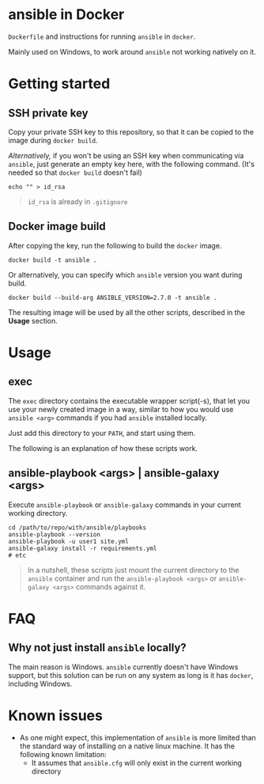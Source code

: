 # ansible in Docker

`Dockerfile` and instructions for running `ansible` in `docker`.

Mainly used on Windows, to work around `ansible` not working natively on it.

# Getting started

## SSH private key

Copy your private SSH key to this repository, so that it can be copied to the image during `docker build`.

_Alternatively,_ if you won't be using an SSH key when communicating via `ansible`,
just generate an empty key here, with the following command. 
(It's needed so that `docker build` doesn't fail)

```shell
echo "" > id_rsa
```

> `id_rsa` is already in `.gitignore`

## Docker image build

After copying the key, run the following to build the `docker` image.

```shell
docker build -t ansible .
```

Or alternatively, you can specify which `ansible` version you want during build.

```shell
docker build --build-arg ANSIBLE_VERSION=2.7.0 -t ansible .
```

The resulting image will be used by all the other scripts, described in the **Usage** section.

# Usage

## exec

The `exec` directory contains the executable wrapper script(-s),
that let you use your newly created image in a way, similar to
how you would use `ansible <arg>` commands if you had `ansible` installed locally.

Just add this directory to your `PATH`, and start using them.

The following is an explanation of how these scripts work.

## ansible-playbook &lt;args&gt; | ansible-galaxy &lt;args&gt;

Execute `ansible-playbook` or `ansible-galaxy` commands in your current working directory.
```
cd /path/to/repo/with/ansible/playbooks
ansible-playbook --version
ansible-playbook -u user1 site.yml
ansible-galaxy install -r requirements.yml
# etc
```
> In a nutshell, these scripts just mount the current directory
to the `ansible` container and run the `ansible-playbook <args>`
or `ansible-galaxy <args>` commands against it.

# FAQ
## Why not just install `ansible` locally?
The main reason is Windows. 
`ansible` currently doesn't have Windows support, but this solution 
can be run on any system as long is it has `docker`, including Windows.

# Known issues
* As one might expect, this implementation of `ansible` is more limited
than the standard way of installing on a native linux machine.
It has the following known limitation:
    * It assumes that `ansible.cfg` will only exist in the current working directory